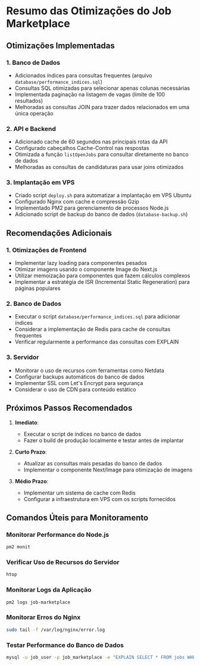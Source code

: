 # Resumo das Otimizações do Job Marketplace

## Otimizações Implementadas

### 1. Banco de Dados
- Adicionados índices para consultas frequentes (arquivo `database/performance_indices.sql`)
- Consultas SQL otimizadas para selecionar apenas colunas necessárias
- Implementada paginação na listagem de vagas (limite de 100 resultados)
- Melhoradas as consultas JOIN para trazer dados relacionados em uma única operação

### 2. API e Backend
- Adicionado cache de 60 segundos nas principais rotas da API
- Configurado cabeçalhos Cache-Control nas respostas
- Otimizada a função `listOpenJobs` para consultar diretamente no banco de dados
- Melhoradas as consultas de candidaturas para usar joins otimizados

### 3. Implantação em VPS
- Criado script `deploy.sh` para automatizar a implantação em VPS Ubuntu
- Configurado Nginx com cache e compressão Gzip
- Implementado PM2 para gerenciamento de processos Node.js
- Adicionado script de backup do banco de dados (`database-backup.sh`)

## Recomendações Adicionais

### 1. Otimizações de Frontend
- Implementar lazy loading para componentes pesados
- Otimizar imagens usando o componente Image do Next.js
- Utilizar memoização para componentes que fazem cálculos complexos
- Implementar a estratégia de ISR (Incremental Static Regeneration) para páginas populares

### 2. Banco de Dados
- Executar o script `database/performance_indices.sql` para adicionar índices
- Considerar a implementação de Redis para cache de consultas frequentes
- Verificar regularmente a performance das consultas com EXPLAIN

### 3. Servidor
- Monitorar o uso de recursos com ferramentas como Netdata
- Configurar backups automáticos do banco de dados
- Implementar SSL com Let's Encrypt para segurança
- Considerar o uso de CDN para conteúdo estático

## Próximos Passos Recomendados

1. **Imediato**:
   - Executar o script de índices no banco de dados
   - Fazer o build de produção localmente e testar antes de implantar

2. **Curto Prazo**:
   - Atualizar as consultas mais pesadas do banco de dados
   - Implementar o componente Next/Image para otimização de imagens

3. **Médio Prazo**:
   - Implementar um sistema de cache com Redis
   - Configurar a infraestrutura em VPS com os scripts fornecidos

## Comandos Úteis para Monitoramento

### Monitorar Performance do Node.js
```bash
pm2 monit
```

### Verificar Uso de Recursos do Servidor
```bash
htop
```

### Monitorar Logs da Aplicação
```bash
pm2 logs job-marketplace
```

### Monitorar Erros do Nginx
```bash
sudo tail -f /var/log/nginx/error.log
```

### Testar Performance do Banco de Dados
```bash
mysql -u job_user -p job_marketplace -e "EXPLAIN SELECT * FROM jobs WHERE status = 'open' ORDER BY created_at DESC LIMIT 10;"
``` 